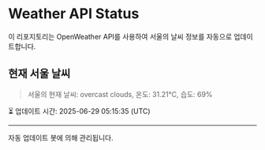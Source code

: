
# Weather API Status

이 리포지토리는 OpenWeather API를 사용하여 서울의 날씨 정보를 자동으로 업데이트합니다.

## 현재 서울 날씨
> 서울의 현재 날씨: overcast clouds, 온도: 31.21°C, 습도: 69%

⏳ 업데이트 시간: 2025-06-29 05:15:35 (UTC)

---
자동 업데이트 봇에 의해 관리됩니다.
